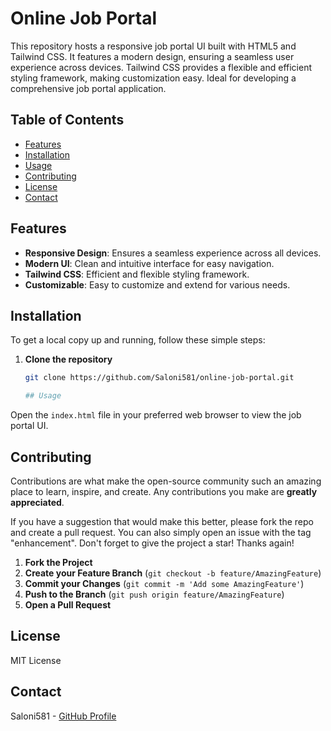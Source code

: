 # Online Job Portal

This repository hosts a responsive job portal UI built with HTML5 and Tailwind CSS. It features a modern design, ensuring a seamless user experience across devices. Tailwind CSS provides a flexible and efficient styling framework, making customization easy. Ideal for developing a comprehensive job portal application.

## Table of Contents

- [Features](#features)
- [Installation](#installation)
- [Usage](#usage)
- [Contributing](#contributing)
- [License](#license)
- [Contact](#contact)

## Features

- **Responsive Design**: Ensures a seamless experience across all devices.
- **Modern UI**: Clean and intuitive interface for easy navigation.
- **Tailwind CSS**: Efficient and flexible styling framework.
- **Customizable**: Easy to customize and extend for various needs.

## Installation

To get a local copy up and running, follow these simple steps:

1. **Clone the repository**
   ```sh
   git clone https://github.com/Saloni581/online-job-portal.git

   ## Usage

Open the `index.html` file in your preferred web browser to view the job portal UI.

## Contributing

Contributions are what make the open-source community such an amazing place to learn, inspire, and create. Any contributions you make are **greatly appreciated**.

If you have a suggestion that would make this better, please fork the repo and create a pull request. You can also simply open an issue with the tag "enhancement".
Don't forget to give the project a star! Thanks again!

1. **Fork the Project**
2. **Create your Feature Branch** (`git checkout -b feature/AmazingFeature`)
3. **Commit your Changes** (`git commit -m 'Add some AmazingFeature'`)
4. **Push to the Branch** (`git push origin feature/AmazingFeature`)
5. **Open a Pull Request**

## License

MIT License

## Contact

Saloni581 - [GitHub Profile](https://github.com/Saloni581)
